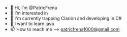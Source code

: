- 👋 Hi, I’m @PatricFrena
- 👀 I’m interested in 
- 🌱 I'm currently trapping Clarion and developing in C#
- 💞️ I want to learn java 
- 📫 How to reach me  --> patricfrena1000@gmail.com
<!---
PatricFrena/PatricFrena is a ✨ special ✨ repository because its `README.md` (this file) appears on your GitHub profile.
You can click the Preview link to take a look at your changes.
--->
